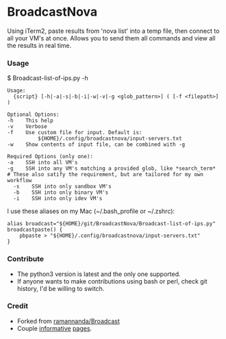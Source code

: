# BroadcastNova

Using iTerm2, paste results from 'nova list' into a temp file, then connect to all your VM's at once. Allows you to send them all commands and view all the results in real time.

### Usage

$ Broadcast-list-of-ips.py -h

    Usage:
      {script} [-h|-a|-s|-b|-i|-w|-v|-g <glob_pattern>] ( [-f <filepath>] )

    Optional Options:
    -h    This help
    -v    Verbose
    -f    Use custom file for input. Default is:
              ${HOME}/.config/broadcastnova/input-servers.txt
    -w    Show contents of input file, can be combined with -g

    Required Options (only one):
    -a    SSH into all VM's
    -g    SSH into any VM's matching a provided glob, like *search_term*
    # These also satify the requirement, but are tailored for my own workflow
      -s    SSH into only sandbox VM's
      -b    SSH into only binary VM's
      -i    SSH into only idev VM's


I use these aliases on my Mac (~/.bash_profile or ~/.zshrc):

    alias broadcast="${HOME}/git/BroadcastNova/Broadcast-list-of-ips.py"
    broadcastpaste() {
        pbpaste > "${HOME}/.config/broadcastnova/input-servers.txt"
    }

### Contribute

* The python3 version is latest and the only one supported.
* If anyone wants to make contributions using bash or perl, check git history, I'd be willing to switch.

### Credit
* Forked from [ramannanda/Broadcast](https://github.com/ramannanda/Broadcast)
* Couple [informative](https://github.com/bikboy/Tim/wiki/AWS-CLI----ITerm2-automation-(Mac)) [pages](https://alvinalexander.com/source-code/mac-os-x/how-run-multiline-applescript-script-unix-shell-script-osascript).
